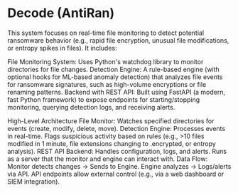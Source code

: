 # Decode (AntiRan)

This system focuses on real-time file monitoring to detect potential ransomware behavior (e.g., rapid file encryption, unusual file modifications, or entropy spikes in files). It includes:

File Monitoring System: Uses Python's watchdog library to monitor directories for file changes.
Detection Engine: A rule-based engine (with optional hooks for ML-based anomaly detection) that analyzes file events for ransomware signatures, such as high-volume encryptions or file renaming patterns.
Backend with REST API: Built using FastAPI (a modern, fast Python framework) to expose endpoints for starting/stopping monitoring, querying detection logs, and receiving alerts.

High-Level Architecture
File Monitor: Watches specified directories for events (create, modify, delete, move).
Detection Engine: Processes events in real-time. Flags suspicious activity based on rules (e.g., >10 files modified in 1 minute, file extensions changing to .encrypted, or entropy analysis).
REST API Backend: Handles configuration, logs, and alerts. Runs as a server that the monitor and engine can interact with.
Data Flow:
Monitor detects changes → Sends to Engine.
Engine analyzes → Logs/alerts via API.
API endpoints allow external control (e.g., via a web dashboard or SIEM integration).
